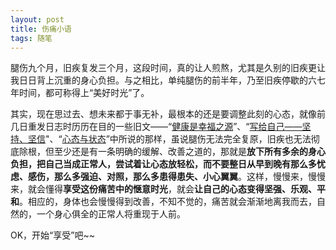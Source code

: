 ```yaml
---
layout: post
title: 伤痛小语
tags: 随笔
---
```


腿伤九个月，旧疾复发三个月，这段时间，真的让人煎熬，尤其是久别的旧疾更让我日日背上沉重的身心负担。与之相比，单纯腿伤的前半年，乃至旧疾停歇的六七年时间，都可称得上“美好时光”了。

其实，现在思过去、想未来都于事无补，最根本的还是要调整此刻的心态，就像前几日重发日志时历历在目的一些旧文——“[健康是幸福之源](http://cpxxpc.github.io/2007-07-19-1/)”、“[写给自己——坚持、坚信](http://cpxxpc.github.io/2008-12-02-1/)"、“[心态与状态](http://cpxxpc.github.io/2008-12-05-1/)”中所说的那样，虽说腿伤无法完全复原，旧疾也无法彻底除根，但至少还是有一条明确的缓解、改善之道的，那就是**放下所有多余的身心负担，把自己当成正常人，尝试着让心态放轻松，而不要整日从早到晚有那么多忧虑、感伤，那么多强迫、对照，那么多患得患失、小心翼翼**。这样，慢慢来，慢慢来，就会懂得**享受这份痛苦中的惬意时光**，就会**让自己的心态变得坚强、乐观、平和**。相应的，身体也会慢慢得到改善，不知不觉的，痛苦就会渐渐地离我而去，自然的，一个身心俱全的正常人将重现于人前。

OK，开始“享受”吧~~